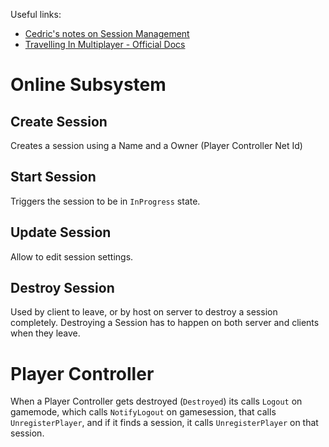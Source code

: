 Useful links:
- [Cedric's notes on Session Management](https://cedric-neukirchen.net/docs/category/session-management/)
- [Travelling In Multiplayer - Official Docs](https://dev.epicgames.com/documentation/en-us/unreal-engine/travelling-in-multiplayer-in-unreal-engine?application_version=5.3)

# Online Subsystem
## Create Session
Creates a session using a Name and a Owner (Player Controller Net Id)

## Start Session
Triggers the session to be in `InProgress` state.

## Update Session
Allow to edit session settings.

## Destroy Session
Used by client to leave, or by host on server to destroy a session completely.
Destroying a Session has to happen on both server and clients when they leave.


# Player Controller
When a Player Controller gets destroyed (`Destroyed`) its calls `Logout` on gamemode, which calls `NotifyLogout` on gamesession, that calls `UnregisterPlayer`, and if it finds a session, it calls `UnregisterPlayer` on that session.
